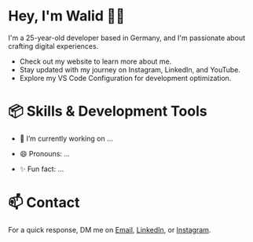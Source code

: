 # Hey, I'm Walid 👋🏼

I'm a 25-year-old developer based in Germany, and I'm passionate about crafting digital experiences.

- Check out my website to learn more about me.
- Stay updated with my journey on Instagram, LinkedIn, and YouTube.
- Explore my VS Code Configuration for development optimization.

# 📦 Skills & Development Tools

- 🔭 I’m currently working on ...

- 😄 Pronouns: ...
- ✨ Fun fact: ...

# 📫 Contact

For a quick response, DM me on [Email](mailto:kouiderayadwalid@gmail.com), [LinkedIn](https://www.linkedin.com/in/walid-kouider-ayad-487902218), or [Instagram](https://www.instagram.com/dev.n.des/).
